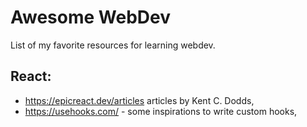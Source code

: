 # Awesome WebDev
List of my favorite resources for learning webdev.

## React:
- https://epicreact.dev/articles articles by Kent C. Dodds,
- https://usehooks.com/ - some inspirations to write custom hooks,
